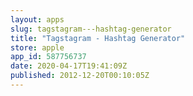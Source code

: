 ```yaml
---
layout: apps
slug: tagstagram---hashtag-generator
title: "Tagstagram - Hashtag Generator"
store: apple
app_id: 587756737
date: 2020-04-17T19:41:09Z
published: 2012-12-20T00:10:05Z
---
```

